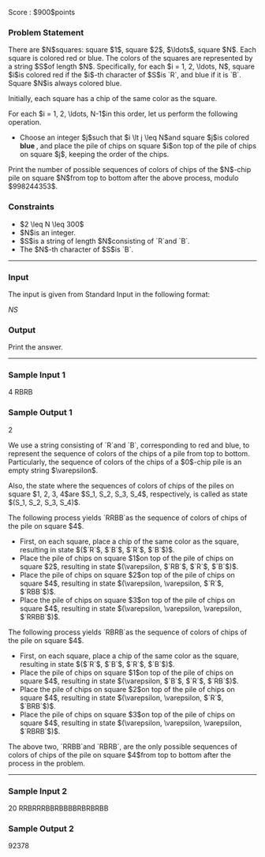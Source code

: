 
<div>

<span>

<span>

<p>
Score : $900$points
</p>

<div>

<section>

### **Problem Statement**

<p>
There are $N$squares: square $1$, square $2$, $\ldots$, square $N$. Each square is colored red or blue.
The colors of the squares are represented by a string $S$of length $N$. Specifically, for each $i = 1, 2, \ldots, N$, square $i$is colored red if the $i$-th character of $S$is `R`, and blue if it is `B`.
Square $N$is always colored blue.
</p>

<p>
Initially, each square has a chip of the same color as the square.
</p>

<p>
For each $i = 1, 2, \ldots, N-1$in this order, let us perform the following operation.
</p>

<ul>

<li>
Choose an integer $j$such that $i \lt j \leq N$and square $j$is colored 
<strong>
blue
</strong>
, and place the pile of chips on square $i$on top of the pile of chips on square $j$, keeping the order of the chips.
</li>

</ul>

<p>
Print the number of possible sequences of colors of chips of the $N$-chip pile on square $N$from top to bottom after the above process, modulo $998244353$.
</p>

</section>

</div>

<div>

<section>

### **Constraints**

<ul>

<li>
$2 \leq N \leq 300$
</li>

<li>
$N$is an integer.
</li>

<li>
$S$is a string of length $N$consisting of `R`and `B`.
</li>

<li>
The $N$-th character of $S$is `B`.
</li>

</ul>

</section>

</div>

---

<div>

<div>

<section>

### **Input**

<p>
The input is given from Standard Input in the following format:
</p>

<div>

$N$$S$
</div>

</section>

</div>

<div>

<section>

### **Output**

<p>
Print the answer.
</p>

</section>

</div>

</div>

---

<div>

<section>

### **Sample Input 1**

<div>

4
RBRB

</div>

</section>

</div>

<div>

<section>

### **Sample Output 1**

<div>

2

</div>

<p>
We use a string consisting of `R`and `B`, corresponding to red and blue, to represent the sequence of colors of the chips of a pile from top to bottom.
Particularly, the sequence of colors of the chips of a $0$-chip pile is an empty string $\varepsilon$.
</p>

<p>
Also, the state where the sequences of colors of chips of the piles on square $1, 2, 3, 4$are $S_1, S_2, S_3, S_4$, respectively, is called as state $(S_1, S_2, S_3, S_4)$.
</p>

<p>
The following process yields `RRBB`as the sequence of colors of chips of the pile on square $4$.
</p>

<ul>

<li>
First, on each square, place a chip of the same color as the square, resulting in state $($`R`$, $`B`$, $`R`$, $`B`$)$.
</li>

<li>
Place the pile of chips on square $1$on top of the pile of chips on square $2$, resulting in state $(\varepsilon, $`RB`$, $`R`$, $`B`$)$.
</li>

<li>
Place the pile of chips on square $2$on top of the pile of chips on square $4$, resulting in state $(\varepsilon, \varepsilon, $`R`$, $`RBB`$)$.
</li>

<li>
Place the pile of chips on square $3$on top of the pile of chips on square $4$, resulting in state $(\varepsilon, \varepsilon, \varepsilon, $`RRBB`$)$.
</li>

</ul>

<p>
The following process yields `RBRB`as the sequence of colors of chips of the pile on square $4$.
</p>

<ul>

<li>
First, on each square, place a chip of the same color as the square, resulting in state $($`R`$, $`B`$, $`R`$, $`B`$)$.
</li>

<li>
Place the pile of chips on square $1$on top of the pile of chips on square $4$, resulting in state $(\varepsilon, $`B`$, $`R`$, $`RB`$)$.
</li>

<li>
Place the pile of chips on square $2$on top of the pile of chips on square $4$, resulting in state $(\varepsilon, \varepsilon, $`R`$, $`BRB`$)$.
</li>

<li>
Place the pile of chips on square $3$on top of the pile of chips on square $4$, resulting in state $(\varepsilon, \varepsilon, \varepsilon, $`RBRB`$)$.
</li>

</ul>

<p>
The above two, `RRBB`and `RBRB`, are the only possible sequences of colors of chips of the pile on square $4$from top to bottom after the process in the problem.
</p>

</section>

</div>

---

<div>

<section>

### **Sample Input 2**

<div>

20
RRBRRRBBRBBBBRBRBRBB

</div>

</section>

</div>

<div>

<section>

### **Sample Output 2**

<div>

92378

</div>

</section>

</div>

</span>

</span>

</div>
